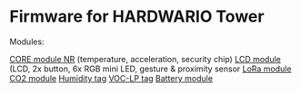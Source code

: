 # Firmware for HARDWARIO Tower
Modules:

[CORE module NR](https://obchod.hardwario.cz/core-module/) (temperature, acceleration, security chip)
[LCD module](https://obchod.hardwario.cz/lcd-module-bg/) (LCD, 2x button, 6x RGB mini LED, gesture & proximity sensor 
[LoRa module](https://obchod.hardwario.cz/lora-module/)
[CO2 module](https://obchod.hardwario.cz/co2-module/)
[Humidity tag](https://obchod.hardwario.cz/humidity-tag/)
[VOC-LP tag](https://obchod.hardwario.cz/voc-lp-tag/)
[Battery module](https://obchod.hardwario.cz/battery-module/)
